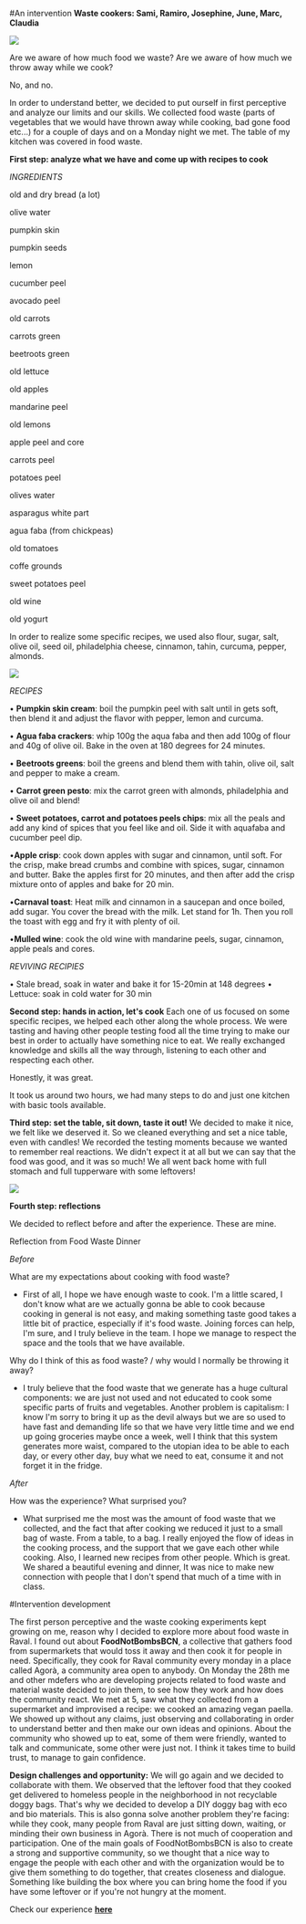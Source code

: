 
#An intervention
**Waste cookers: Sami, Ramiro, Josephine, June, Marc, Claudia**

![](../images/cook/grafica.jpeg)


Are we aware of how much food we waste?
Are we aware of how much we throw away while we cook?

No, and no.

In order to understand better, we decided to put ourself in first perceptive and analyze our limits and our skills.
We collected food waste (parts of vegetables that we would have thrown away while cooking, bad gone food etc...) for a couple of days and on a Monday night we met.
The table of my kitchen was covered in food waste.

**First step: analyze what we have and come up with recipes to cook**

*INGREDIENTS*


old and dry bread (a lot)

olive water

pumpkin skin

pumpkin seeds

lemon

cucumber peel

avocado peel

old carrots

carrots green

beetroots green

old lettuce

old apples

mandarine peel

old lemons

apple peel and core

carrots peel

potatoes peel

olives water

asparagus white part

agua faba (from chickpeas)

old tomatoes

coffe grounds

sweet potatoes peel

old wine

old yogurt

In order to realize some specific recipes, we used also flour, sugar, salt, olive oil, seed oil, philadelphia cheese, cinnamon, tahin, curcuma, pepper, almonds.

![](../images/cook/before.JPG)

*RECIPES*

• **Pumpkin skin cream**: boil the pumpkin peel with salt until in gets soft, then blend it and adjust the flavor with pepper, lemon and curcuma.

• **Agua faba crackers**: whip 100g the aqua faba and then add 100g of flour and 40g of olive oil. Bake in the oven at 180 degrees for 24 minutes.

• **Beetroots greens**: boil the greens and blend them with tahin, olive oil, salt and pepper to make a cream.

• **Carrot green pesto**: mix the carrot green with almonds, philadelphia and olive oil and blend!


• **Sweet potatoes, carrot and potatoes peels chips**: mix all the peals and add any kind of spices that you feel like and oil. Side it with aquafaba and cucumber peel dip.

•**Apple crisp**: cook down apples with sugar and cinnamon, until soft. For the crisp, make bread crumbs and combine with spices, sugar, cinnamon and butter. Bake the apples first for 20 minutes, and then after add the crisp mixture onto of apples and bake for 20 min.

•**Carnaval toast**: Heat milk and cinnamon in a saucepan and once boiled, add sugar. You cover the bread with the milk. Let stand for 1h. Then you roll the toast with egg and fry it with plenty of oil.

•**Mulled wine**: cook the old wine with mandarine peels, sugar, cinnamon, apple peals and cores.

*REVIVING RECIPIES*

• Stale bread, soak in water and bake it for 15-20min at 148 degrees
• Lettuce: soak in cold water for 30 min

**Second step: hands in action, let's cook**
Each one of us focused on some specific recipes, we helped each other along the whole process. We were tasting and having other people testing food all the time trying to make our best in order to actually have something nice to eat.
We really exchanged knowledge and skills all the way through, listening to each other and respecting each other.

Honestly, it was great.

It took us around two hours, we had many steps to do and just one kitchen with basic tools available.

**Third step: set the table, sit down, taste it out!**
We decided to make it nice, we felt like we deserved it. So we cleaned everything and set a nice table, even with candles!
We recorded the testing moments because we wanted to remember real reactions.
We didn't expect it at all but we can say that the food was good, and it was so much! We all went back home with full stomach and full tupperware with some leftovers!

![](../images/cook/after.JPG)

**Fourth step: reflections**

We decided to reflect before and after the experience. These are mine.

Reflection from Food Waste Dinner

*Before*


What are my expectations about cooking with food waste?

- First of all, I hope we have enough waste to cook. I'm a little scared, I don't know what are we actually gonna be able to cook because cooking in general is not easy, and making something taste good takes a little bit of practice, especially if it's food waste. Joining forces can help, I'm sure, and I truly believe in the team. I hope we manage to respect the space and the tools that we have available.

Why do I think of this as food waste? / why would I normally be throwing it away?
- I truly believe that the food waste that we generate has a huge cultural components: we are just not used and not educated to cook some specific parts of fruits and vegetables. Another problem is capitalism: I know I'm sorry to bring it up as the devil always but we are so used to have fast and demanding life so that we have very little time and we end up going groceries maybe once a week, well I think that this system generates more waist, compared to the utopian idea to be able to each day, or every other day, buy what we need to eat, consume it and not forget it in the fridge.

*After*


How was the experience? What surprised you?

- What surprised me the most was the amount of food waste that we collected, and the fact that after cooking we reduced it just to a small bag of waste. From a table, to a bag.
I really enjoyed the flow of ideas in the cooking process, and the support that we gave each other while cooking.
Also, I learned new recipes from other people. Which is great.
We shared a beautiful evening and dinner, It was nice to make new connection with people that I don't spend that much of a time with in class.



#Intervention development

The first person perceptive and the waste cooking experiments kept growing on me, reason why I decided to explore more about food waste in Raval. I found out about **FoodNotBombsBCN**, a collective that gathers food from supermarkets that would toss it away and then cook it for people in need. Specifically, they cook for Raval community every monday in a place called Agorà, a community area open to anybody.
On Monday the 28th me and other mdefers who are developing projects related to food waste and material waste decided to join them, to see how they work and how does the community react.
We met at 5, saw what they collected from a supermarket and improvised a recipe: we cooked an amazing vegan paella.
We showed up without any claims, just observing and collaborating in order to understand better and then make our own ideas and opinions.
About the community who showed up to eat, some of them were friendly, wanted to talk and communicate, some other were just not. I think it takes time to build trust, to manage to gain confidence.

**Design challenges and opportunity:**
We will go again and we decided to collaborate with them. We observed that the leftover food that they cooked get delivered to homeless people in the neighborhood in not recyclable doggy bags. That's why we decided to develop a DIY doggy bag with eco and bio materials. This is also gonna solve another problem they're facing: while they cook, many people from Raval are just sitting down, waiting, or minding their own business in Agorà. There is not much of cooperation and participation. One of the main goals of FoodNotBombsBCN is also to create a strong and supportive community, so we thought that a nice way to engage the people with each other and with the organization would be to give them something to do together, that creates closeness and dialogue. Something like building the box where you can bring home the food if you have some leftover or if you're not hungry at the moment.

Check our experience **[here](https://vimeo.com/776626749)**
